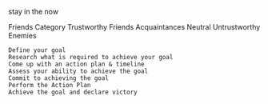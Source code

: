 stay in the now

Friends Category 
Trustworthy 
Friends 
Acquaintances 
Neutral 
Untrustworthy 
Enemies 



    Define your goal
    Research what is required to achieve your goal
    Come up with an action plan & timeline
    Assess your ability to achieve the goal
    Commit to achieving the goal
    Perform the Action Plan
    Achieve the goal and declare victory
